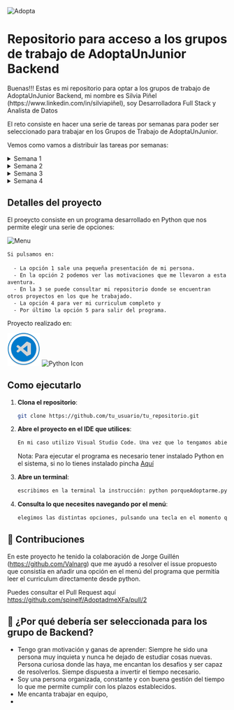 <img width="253" alt="Adopta" src="https://github.com/user-attachments/assets/0da227db-533b-4562-b50d-d64e95d85b76">

<h1> Repositorio para acceso a los grupos de trabajo de AdoptaUnJunior Backend </h1>

<p> Buenas!!! Estas es mi repositorio para optar a los grupos de trabajo de AdoptaUnJunior Backend, mi nombre es Silvia Piñel (https://www.linkedin.com/in/silviapiñel), soy Desarrolladora Full Stack y Analista de Datos</p>

El reto consiste en hacer una serie de tareas por semanas para poder ser seleccionado para trabajar en los Grupos de Trabajo de AdoptaUnJunior.

Vemos como vamos a distribuir las tareas por semanas:

<details>
  <summary>Semana 1</summary>
  </br>

    Desarrollo: Crea un repositorio en GitHub que demuestre con código sencillo por qué deseas formar parte de los grupos de 
    trabajo de Backend. 
    
    Comparte tu usuario de GitHub y el acceso al repositorio con nosotros para poder seguir tus avances.

</details>

<details>
  <summary>Semana 2</summary>
  </br>

    Colaboración: Solicita una colaboración dentro de tu repositorio.

    Issue: Crea una issue que alguien más deba resolver en otra rama.

    Documentación: Documenta cómo debe realizarse la issue y, una vez resuelta, acepta la pull request (PR).

</details>
<details>
  <summary>Semana 3</summary>
  </br>
  
    Readme: Después de aceptar la PR, crea un archivo README.

    Documentación: Documenta lo que has creado, las contribuciones que te han realizado y explica por qué deberías ser seleccionado 
    para los grupos de trabajo de Backend.

</details>

<details>
  <summary>Semana 4</summary>
  </br>

    Graba una pequeña presentación en Loom explicando por qué tú debes estar en los grupos de trabajo de Backend.

</details>
                                                                                                  
## Detalles del proyecto

El proeycto consiste en un programa desarrollado en Python que nos permite elegir una serie de opciones:


<img width="604" alt="Menu" src="https://github.com/user-attachments/assets/dbd59ac5-1305-47fc-a0ff-55d43200bd06">

    Si pulsamos en:

      - La opción 1 sale una pequeña presentación de mi persona.
      - En la opción 2 podemos ver las motivaciones que me llevaron a esta aventura.
      - En la 3 se puede consultar mi repositorio donde se encuentran otros proyectos en los que he trabajado.
      - La opción 4 para ver mi curriculum completo y
      - Por último la opción 5 para salir del programa.

Proyecto realizado en:
 
  <img width="75px" src="https://github.com/Pedro-Murilo/icons-for-readme/blob/main/.github/vscode-icon.svg" alt="VSCode Icon" />

  <img width="75px" src="https://img.shields.io/badge/Python-3776AB?style=for-the-badge&logo=python&logoColor=white" alt="Python Icon" />


## Como ejecutarlo

1. **Clona el repositorio**:
   ```bash
   git clone https://github.com/tu_usuario/tu_repositorio.git
   ```
2. **Abre el proyecto en el IDE que utilices**:

   ```bash
   En mi caso utilizo Visual Studio Code. Una vez que lo tengamos abierto abrimos una terminal.
   ```
   Nota: Para ejecutar el programa es necesario tener instalado Python en el sistema, si no lo tienes instalado pincha [Aquí](https://learn.microsoft.com/es-es/visualstudio/python/tutorial-working-with-python-in-visual-studio-step-01-create-project?view=vs-2022)

4. **Abre un terminal**:
   ```bash
   escribimos en la terminal la instrucción: python porqueAdoptarme.py y ya nos debe salir el menu!!!
   ```

5. **Consulta lo que necesites navegando por el menú**:
   ```bash
   elegimos las distintas opciones, pulsando una tecla en el momento que hayamos leido la información para volver al menú principal. Pulsar 5 para salir.
   ```
## 🤝 Contribuciones

En este proyecto he tenido la colaboración de Jorge Guillén (https://github.com/Valnarg) que me ayudó a resolver el issue propuesto que consistía en añadir una opción
en el menú del programa que permitía leer el curriculum directamente desde python.

Puedes consultar el Pull Request aquí https://github.com/spinelf/AdoptadmeXFa/pull/2

## 👩‍ ¿Por qué debería ser seleccionada para los grupo de Backend?

- Tengo gran motivación y ganas de aprender: Siempre he sido una persona muy inquieta y nunca he dejado de estudiar cosas nuevas. Persona curiosa donde las haya, me encantan los desafios
  y ser capaz de resolverlos. Siempe dispuesta a invertir el tiempo necesario.
- Soy una persona organizada, constante y con buena gestión del tiempo lo que me permite cumplir con los plazos establecidos.
- Me encanta trabajar en equipo, 
- 


